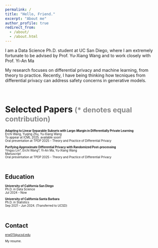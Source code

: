 ```yaml
---
permalink: /
title: "Hello, Friend."
excerpt: "About me"
author_profile: true
redirect_from: 
  - /about/
  - /about.html
---
```


I am a <a href="https://datascience.ucsd.edu/" style="text-decoration:none">Data Science</a> Ph.D. student at UC San Diego, where I am extremely fortunate to be advised by Prof. <a href="https://cseweb.ucsd.edu/~yuxiangw/" style="text-decoration:none">Yu-Xiang Wang</a> and to work closely with Prof. <a href="https://sites.google.com/view/yianma/home" style="text-decoration:none">Yi-An Ma</a>

My research focuses on differential privacy and machine learning, from theory to practice. Recently, I have being thinking how tecniques from differential privacy can address safety concerns in generative models. 

<br />


Selected Papers <small><span style="color:#888888">(\* denotes equal contribution)</span><small>
======
**Adapting to Linear Separable Subsets with Large-Margin in Differentially Private Learning**
<br> Erchi Wang, Yuqing Zhu, Yu-Xiang Wang
<br> To appear at ICML 2025. <a href="https://erchiw.github.io" style="text-decoration:none">available soon!</a> 
<br> Oral presentation at <a href="https://tpdp.journalprivacyconfidentiality.org/2025/" style="text-decoration:none">TPDP 2025</a> - Theory and Practice of Differential Privacy

**Purifying Approximate Differential Privacy with Randomized Post-processing**
<br> Yingyu Lin\*, Erchi Wang\*, Yi-An Ma, Yu-Xiang Wang
<br> <a href="https://arxiv.org/pdf/2503.21071" style="text-decoration:none">Manuscript</a>
<br> Oral presentation at <a href="https://tpdp.journalprivacyconfidentiality.org/2025/" style="text-decoration:none">TPDP 2025</a> - Theory and Practice of Differential Privacy

<br />



Education
======
**University of California San Diego**
<br>Ph.D. in Data Science
<br>Jul 2024 - Now

**University of California Santa Barbara**
<br>Ph.D. in Statistics 
<br>Sep 2021 - Jun 2024. (Transferred to UCSD)


<br />

Contact
======
erw011@ucsd.edu

<a href="/files/CV_ErchiWang.pdf" style="text-decoration:none">My resume.</a>
